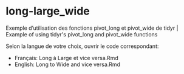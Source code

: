 # long-large_wide
Exemple d’utilisation des fonctions pivot_long et pivot_wide de tidyr | Example of using tidyr's pivot_long and pivot_wide functions

Selon la langue de votre choix, ouvrir le code correspondant:

- Français: Long à Large et vice versa.Rmd
- English: Long to Wide and vice versa.Rmd
